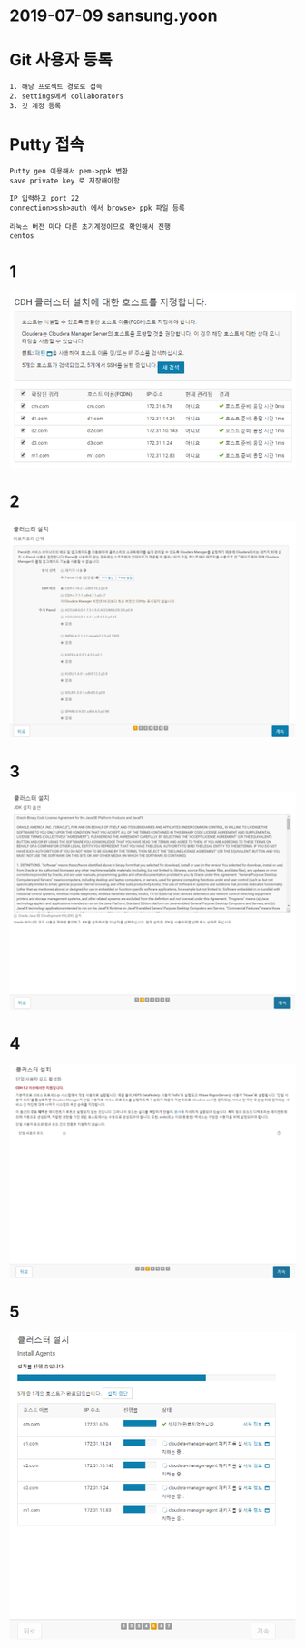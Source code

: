 # 2019-07-09 sansung.yoon 

# Git 사용자 등록
~~~
1. 해당 프로젝트 경로로 접속
2. settings에서 collaborators
3. 깃 계정 등록
~~~

# Putty 접속
~~~
Putty gen 이용해서 pem->ppk 변환 
save private key 로 저장해야함
~~~

~~~
IP 입력하고 port 22
connection>ssh>auth 에서 browse> ppk 파일 등록

리눅스 버전 마다 다른 초기계정이므로 확인해서 진행
centos 
~~~
# 1
![](./Images/setup_0709_1.png)

# 2
![](./Images/setup_0709_2.png)

# 3
![](./Images/setup_0709_3.png)

# 4
![](./Images/setup_0709_4.png)

# 5
![](./Images/setup_0709_5.png)

